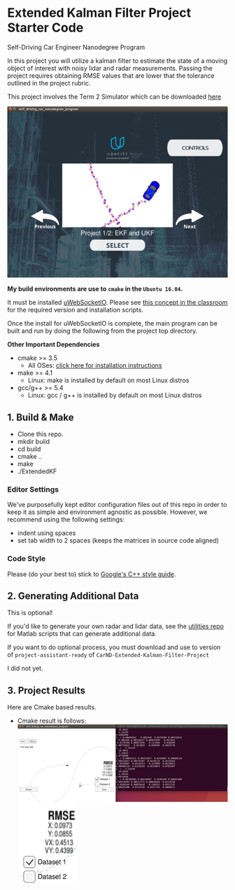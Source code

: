 [image1]: ./simul_results/EKF_simul.png
[image2]: ./simul_results/EKF_results.png
[image3]: ./simul_results/RMSE.png

# Extended Kalman Filter Project Starter Code
Self-Driving Car Engineer Nanodegree Program

In this project you will utilize a kalman filter to estimate the state of a moving object of interest with noisy lidar and radar measurements. Passing the project requires obtaining RMSE values that are lower that the tolerance outlined in the project rubric. 

This project involves the Term 2 Simulator which can be downloaded [here](https://github.com/udacity/self-driving-car-sim/releases)

![alt text][image1]

**My build environments are use to `cmake` in the `Ubuntu 16.04`.**

It must be installed [uWebSocketIO](https://github.com/uWebSockets/uWebSockets).
Please see [this concept in the classroom](https://classroom.udacity.com/nanodegrees/nd013/parts/40f38239-66b6-46ec-ae68-03afd8a601c8/modules/0949fca6-b379-42af-a919-ee50aa304e6a/lessons/f758c44c-5e40-4e01-93b5-1a82aa4e044f/concepts/16cf4a78-4fc7-49e1-8621-3450ca938b77) for the required version and installation scripts.

Once the install for uWebSocketIO is complete, the main program can be built and run by doing the following from the project top directory.

**Other Important Dependencies**
* cmake >= 3.5
  * All OSes: [click here for installation instructions](https://cmake.org/install/)
* make >= 4.1
  * Linux: make is installed by default on most Linux distros
* gcc/g++ >= 5.4
  * Linux: gcc / g++ is installed by default on most Linux distros

## 1. Build & Make
* Clone this repo.
* mkdir build
* cd build
* cmake ..
* make
* ./ExtendedKF

### Editor Settings
We've purposefully kept editor configuration files out of this repo in order to
keep it as simple and environment agnostic as possible. However, we recommend
using the following settings:
* indent using spaces
* set tab width to 2 spaces (keeps the matrices in source code aligned)

### Code Style
Please (do your best to) stick to [Google's C++ style guide](https://google.github.io/styleguide/cppguide.html).

## 2. Generating Additional Data

This is optional!

If you'd like to generate your own radar and lidar data, see the
[utilities repo](https://github.com/udacity/CarND-Mercedes-SF-Utilities) for
Matlab scripts that can generate additional data.

If you want to do optional process, you must download and use to version of `project-assistant-ready` of `CarND-Extended-Kalman-Filter-Project`

I did not yet.

## 3. Project Results

Here are Cmake based results.

* Cmake result is follows:
![alt text][image2]
![alt text][image3]
